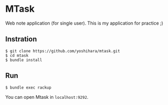 # MTask

Web note application (for single user).
This is my application for practice ;)

## Instration

```
$ git clone https://github.com/yoshihara/mtask.git
$ cd mtask
$ bundle install
```

## Run

```
$ bundle exec rackup
```

You can open Mtask in `localhost:9292`.
